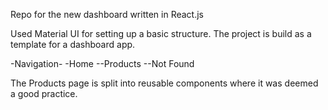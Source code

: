 Repo for the new dashboard written in React.js

Used Material UI for setting up a basic structure. The project is build as a template for a dashboard app.

-Navigation-
-Home
--Products
--Not Found

The Products page is split into reusable components where it was deemed a good practice.